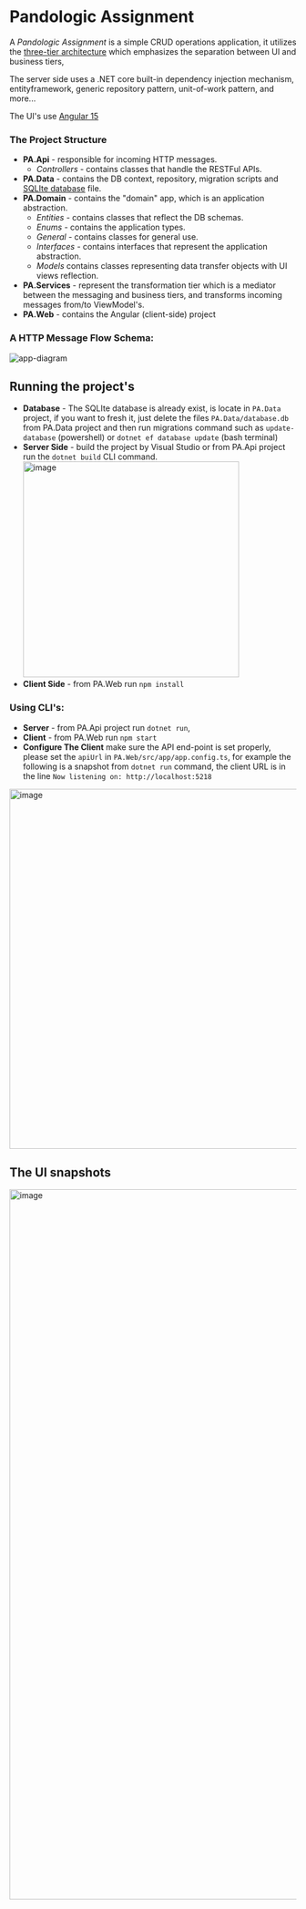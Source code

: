# Pandologic Assignment

A _Pandologic Assignment_ is a simple CRUD operations application, 
it utilizes the [three-tier architecture](https://www.ibm.com/topics/three-tier-architecture) which emphasizes the separation between UI and business tiers, 

The server side uses a .NET core built-in dependency injection mechanism, entityframework, generic repository pattern, unit-of-work pattern, and more... 

The UI's use [Angular 15](https://github.com/shlomielbaz/employee-management/blob/main/requirement.md)

### The Project Structure
- **PA.Api** - responsible for incoming HTTP messages.
    - _Controllers_ - contains classes that handle the RESTFul APIs.
- **PA.Data** - contains the DB context, repository, migration scripts and [SQLIte database](https://www.sqlite.org/index.html) file.
- **PA.Domain** - contains the "domain" app, which is an application abstraction.
  - _Entities_ - contains classes that reflect the DB schemas. 
  - _Enums_ - contains the application types. 
  - _General_ - contains classes for general use. 
  - _Interfaces_ - contains interfaces that represent the application abstraction. 
  - _Models_ contains classes representing data transfer objects with UI views reflection.
- **PA.Services** - represent the transformation tier which is a mediator between the messaging and business tiers, and transforms incoming messages from/to ViewModel's.
- **PA.Web** - contains the Angular (client-side) project

### A HTTP Message Flow Schema:
![app-diagram](https://user-images.githubusercontent.com/426076/220337080-ddf6706e-fbb2-4ce1-aede-105d4b973a5e.png)

## Running the project's
- **Database** - The SQLIte database is already exist, is locate in `PA.Data` project, if you want to fresh it, just delete the files `PA.Data/database.db` from PA.Data project and then run migrations command such as `update-database` (powershell) or `dotnet ef database update` (bash terminal) 
- **Server Side** - build the project by Visual Studio or from PA.Api project run the `dotnet build` CLI command. <img width="379" alt="image" src="https://github.com/shlomielbaz/pandologic-assignment/assets/426076/06733a20-2d80-4b97-9cf7-13f4730f117b">
- **Client Side** - from PA.Web run `npm install`
  
### Using CLI's:
- **Server** - from PA.Api project run `dotnet run`,
- **Client** - from PA.Web run `npm start`
- **Configure The Client** make sure the API end-point is set properly, please set the `apiUrl` in `PA.Web/src/app/app.config.ts`, for example the following is a snapshot from `dotnet run` command, the client URL is in the line `Now listening on: http://localhost:5218`

<img width="632" alt="image" src="https://github.com/shlomielbaz/pandologic-assignment/assets/426076/10547a92-eac5-41a2-a805-ea970e7536b1">


## The UI snapshots
<img width="1247" alt="image" src="https://github.com/shlomielbaz/pandologic-assignment/assets/426076/73ccf4a5-a03e-43fa-894b-04ca74de1013">

